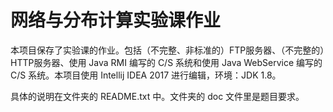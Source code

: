 # 网络与分布计算实验课作业

本项目保存了实验课的作业。包括（不完整、非标准的）FTP服务器、（不完整的）HTTP服务器、使用 Java RMI 编写的 C/S 系统和使用 Java WebService 编写的 C/S 系统。本项目使用 Intellij IDEA 2017 进行编辑，环境：JDK 1.8。

具体的说明在文件夹的 README.txt 中。文件夹的 doc 文件里是题目要求。
